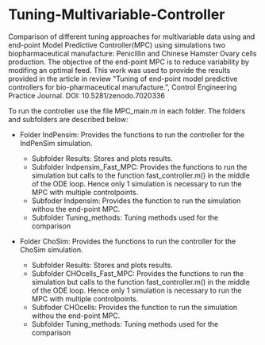 # Tuning-Multivariable-Controller
Comparison of different tuning approaches for multivariable data using and end-point Model Predictive Controller(MPC) using simulations two biopharmaceutical manufacture: Penicillin and Chinese Hamster Ovary cells production.
The objective of the end-point MPC is to reduce variability by modifing an optimal feed. This work was used to provide the results provided in the article in review "Tuning of end-point model predictive controllers for bio-pharmaceutical manufacture.", Control Engineering Practice Journal. DOI: 10.5281/zenodo.7020336

To run the controller use the file MPC_main.m in each folder. The folders and subfolders are described below:

- Folder IndPensim: Provides the functions to run the controller for the IndPenSim simulation.
    - Subfolder Results: Stores and plots results.
    - Subfolder Indpensim_Fast_MPC: Provides the functions to run the simulation but calls to the function fast_controller.m() in the middle of the ODE loop. Hence only 1     simulation is necessary to run the MPC with multiple controlpoints.
    - Subfoder Indpensim: Provides the function to run the simulation withou the end-point MPC.
    - Subfolder Tuning_methods: Tuning methods used for the comparison
   
- Folder ChoSim: Provides the functions to run the controller for the ChoSim simulation.
    - Subfolder Results: Stores and plots results.
    - Subfolder CHOcells_Fast_MPC: Provides the functions to run the simulation but calls to the function fast_controller.m() in the middle of the ODE loop. Hence only 1     simulation is necessary to run the MPC with multiple controlpoints.
    - Subfoder CHOcells: Provides the function to run the simulation withou the end-point MPC.
    - Subfolder Tuning_methods: Tuning methods used for the comparison


